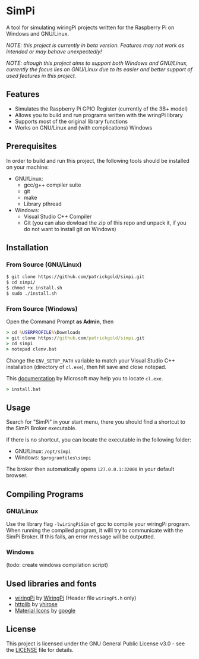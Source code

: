# SimPi
A tool for simulating wiringPi projects written for the Raspberry Pi on
Windows and GNU/Linux.

*NOTE: this project is currently in beta version. Features may not work as
intended or may behave unexpectedly!*

*NOTE: altough this project aims to support both Windows and GNU/Linux,
currently the focus lies on GNU/Linux due to its easier and better support
of used features in this project.*

## Features
* Simulates the Raspberry Pi GPIO Register (currently of the 3B+ model)
* Allows you to build and run programs written with the wringPi library
* Supports most of the original library functions
* Works on GNU/Linux and (with complications) Windows

## Prerequisites
In order to build and run this project, the following tools should be installed
on your machine:
* GNU/Linux:
  * gcc/g++ compiler suite
  * git
  * make
  * Library pthread
* Windows:
  * Visual Studio C++ Compiler
  * Git (you can also dowload the zip of this repo and unpack it, if you do
    not want to install git on Windows)

## Installation

### From Source (GNU/Linux)
```bash
$ git clone https://github.com/patrickgold/simpi.git
$ cd simpi/
$ chmod +x install.sh
$ sudo ./install.sh
```

### From Source (Windows)
Open the Command Prompt **as Admin**, then
```cmd
> cd %USERPROFILE%\Downloads
> git clone https://github.com/patrickgold/simpi.git
> cd simpi
> notepad clenv.bat
```
Change the `ENV_SETUP_PATH` variable to match your Visual Studio C++
installation (directory of `cl.exe`), then hit save and close notepad.

This [documentation](https://docs.microsoft.com/en-us/cpp/build/building-on-the-command-line?view=vs-2019#developer_command_file_locations) by Microsoft may help you to locate `cl.exe`.
```cmd
> install.bat
```

## Usage
Search for "SimPi" in your start menu, there you should find a shortcut to the
SimPi Broker executable.

If there is no shortcut, you can locate the executable in the following folder:
* GNU/Linux: `/opt/simpi`
* Windows: `$programfiles\simpi`

The broker then automatically opens `127.0.0.1:32000` in your default browser.

## Compiling Programs

### GNU/Linux
Use the library flag `-lwiringPiSim` of gcc to compile your wiringPi program.
When running the compiled program, it willl try to communicate with the SimPi
Broker. If this fails, an error message will be outputted.

### Windows
(todo: create windows compilation script)

## Used libraries and fonts
- [wiringPi](https://github.com/WiringPi/WiringPi)
    by [WiringPi](https://github.com/WiringPi) (Header file `wiringPi.h` only)
- [httplib](https://github.com/yhirose/cpp-httplib)
    by [yhirose](https://github.com/yhirose)
- [Material Icons](https://github.com/google/material-design-icons)
    by [google](https://github.com/google)

## License
This project is licensed under the GNU General Public License v3.0 - see the
[LICENSE](LICENSE) file for details.

